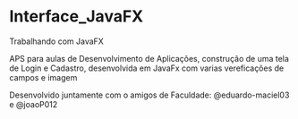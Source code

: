 # Interface_JavaFX
Trabalhando com JavaFX

APS para aulas de Desenvolvimento de Aplicações, construção de uma tela de Login e Cadastro, desenvolvida em JavaFx com varias vereficações de campos e imagem

Desenvolvido juntamente com o amigos de Faculdade: @eduardo-maciel03 e @joaoP012
